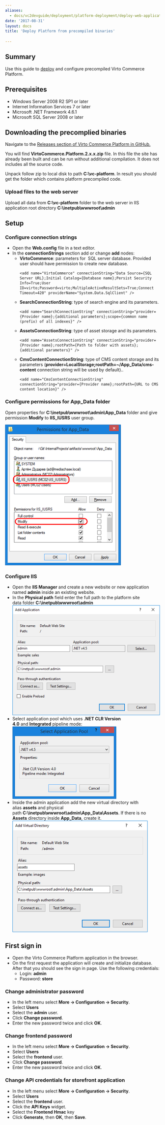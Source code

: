 ```yaml
---
aliases:
  - docs/vc2devguide/deployment/platform-deployment/deploy-web-applications-to-dedicated-server
date: '2017-08-31'
layout: docs
title: 'Deploy Platform from precompiled binaries'

---
```

## Summary

Use this guide to <a class="crosslink" href="https://virtocommerce.com/ecommerce-hosting" target="_blank">deploy</a> and configure precompiled Virto Commerce Platform.

## Prerequisites

* Windows Server 2008 R2 SP1 or later
* Internet Information Services 7 or later
* Microsoft .NET Framework 4.6.1
* Microsoft SQL Server 2008 or later

## Downloading the precomplied binaries

Navigate to the <a href="https://github.com/VirtoCommerce/vc-platform/releases" rel="nofollow">Releases section of Virto Commerce Platform in GitHub.</a>

You will find **VirtoCommerce.Platform.2.x.x.zip** file. In this file the site has already been built and can be run without additional compilation. It does not includes all the source code.

Unpack follow zip to local disk to path **C:\vc-platform**. In result you should get the folder which contains platform precompiled code.

### Upload files to the web server

Upload all data from **C:\vc-platform** folder to the web server in IIS application root directory **C:\inetpub\wwwroot\admin**

## Setup

### Configure connection strings

* Open the **Web.config** file in a text editor.
* In the **connectionStrings** section add or change **add** nodes:
  * **VirtoCommerce**: parameters for  SQL server database. Provided user should have permission to create new database.
    ```
    <add name="VirtoCommerce" connectionString="Data Source={SQL Server URL};Initial Catalog={Database name};Persist Security Info=True;User ID=virto;Password=virto;MultipleActiveResultSets=True;Connect Timeout=420" providerName="System.Data.SqlClient" />
    ```
  * **SearchConnectionString**: type of search engine and its parameters.
    ```
    <add name="SearchConnectionString" connectionString="provider={Provider name};{additional parameters};scope={common name (prefix) of all indexes}" />
    ```
  * **AssetsConnectionString**: type of asset storage and its parameters.
    ```
    <add name="AssetsConnectionString" connectionString="provider={Provider name};rootPath={Path to folder with assets};{additional parameters}" />
    ```
  * **CmsContentConnectionString**: type of CMS content storage and its parameters (**provider=LocalStorage;rootPath=~/App_Data/cms-content** connection string will be used by default)..
    ```
    <add name="CmsContentConnectionString" connectionString="provider={Provider name};rootPath={URL to CMS content location}" />
    ```

### Configure permissions for App_Data folder

Open properties for **C:\inetpub\wwwroot\admin\App_Data** folder and give permission **Modify** to **IIS_IUSRS** user group.

![Setting App_Data folder security options](../../../../assets/images/docs/image2015-3-18_16-44-47.png "Setting App_Data folder security options")

### Configure IIS

* Open the **IIS Manager** and create a new website or new application named **admin** inside an existing website.
* In the **Physical path** field enter the full path to the platform site data folder **C:\inetpub\wwwroot\admin**
![Website configuration in IIS](../../../../assets/images/docs/add-admin-application-binaries.png "Website configuration in IIS")
* Select application pool which uses **.NET CLR Version 4.0** and **Integrated** pipeline mode:
![Select application pool for Virto Commerce Platform](../../../../assets/images/docs/image2015-3-19_9-39-32.png "Select application pool for Virto Commerce Platform")
* Inside the admin application add the new virtual directory with alias **assets** and physical path **C:\inetpub\wwwroot\admin\App_Data\Assets**. If there is no **Assets** directory inside **App_Data**, create it.
![Create a virtual folder for Virto Commerce Platform assets](../../../../assets/images/docs/create-platform-assets-virtual-folder-binaries.png "Create a virtual folder for Virto Commerce Platform assets")

## First sign in

* Open the Virto Commerce Platform application in the browser.
* On the first request the application will create and initialize database. After that you should see the sign in page. Use the following credentials:
  * Login: **admin**
  * Password: **store**

### Change administrator password

* In the left menu select **More → Configuration → Security**.
* Select **Users**
* Select the **admin** user.
* Click **Change password**.
* Enter the new password twice and click **OK**.

### Change frontend password

* In the left menu select **More → Configuration → Security**.
* Select **Users**
* Select the **frontend** user.
* Click **Change password**.
* Enter the new password twice and click **OK**.

### Change API credentials for storefront application

* In the left menu select **More → Configuration → Security**.
* Select **Users**
* Select the **frontend** user.
* Click the **API Keys** widget.
* Select the **Frontend Hmac** key
* Click **Generate**, then **OK**, then **Save**.
